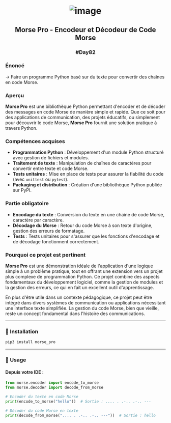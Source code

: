 # <p align="center"> ![image](https://github.com/user-attachments/assets/973b6d5f-7202-4b73-a622-498e2766e50b) </p>

## <p align="center"> Morse Pro - Encodeur et Décodeur de Code Morse </p>

### <p align="center"> #Day82 </p>

### Énoncé

-> Faire un programme Python basé sur du texte pour convertir des chaînes en code Morse.

### Aperçu

**Morse Pro** est une bibliothèque Python permettant d'encoder et de décoder des messages en code Morse de manière simple et rapide. Que ce soit pour des applications de communication, des projets éducatifs, ou simplement pour découvrir le code Morse, **Morse Pro** fournit une solution pratique à travers Python.

### Compétences acquises
- **Programmation Python** : Développement d'un module Python structuré avec gestion de fichiers et modules.
- **Traitement de texte** : Manipulation de chaînes de caractères pour convertir entre texte et code Morse.
- **Tests unitaires** : Mise en place de tests pour assurer la fiabilité du code (avec `unittest` ou `pytest`).
- **Packaging et distribution** : Création d'une bibliothèque Python publiée sur PyPI.

### Partie obligatoire
- **Encodage du texte** : Conversion du texte en une chaîne de code Morse, caractère par caractère.
- **Décodage du Morse** : Retour du code Morse à son texte d'origine, gestion des erreurs de formatage.
- **Tests** : Tests unitaires pour s'assurer que les fonctions d'encodage et de décodage fonctionnent correctement.

### Pourquoi ce projet est pertinent

**Morse Pro** est une démonstration idéale de l'application d'une logique simple à un problème pratique, tout en offrant une extension vers un projet plus complexe de programmation Python. Ce projet combine des aspects fondamentaux du développement logiciel, comme la gestion de modules et la gestion des erreurs, ce qui en fait un excellent outil d'apprentissage.

En plus d'être utile dans un contexte pédagogique, ce projet peut être intégré dans divers systèmes de communication ou applications nécessitant une interface texte simplifiée. La gestion du code Morse, bien que vieille, reste un concept fondamental dans l'histoire des communications.

---

### 🔧 Installation

```bash
pip3 install morse_pro
````

---

### 🚀 Usage

#### Depuis votre IDE :

```python
from morse.encoder import encode_to_morse
from morse.decoder import decode_from_morse

# Encoder du texte en code Morse
print(encode_to_morse("hello"))  # Sortie : .... . .-.. .-.. ---

# Décoder du code Morse en texte
print(decode_from_morse(".... . .-.. .-.. ---"))  # Sortie : hello
```

##
